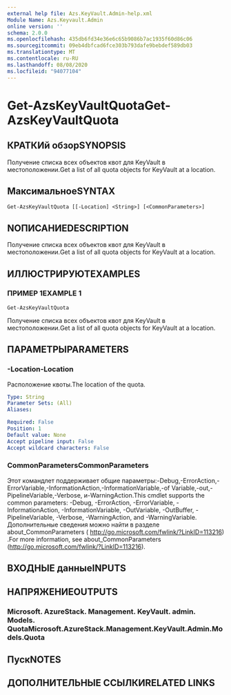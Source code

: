 ```yaml
---
external help file: Azs.KeyVault.Admin-help.xml
Module Name: Azs.Keyvault.Admin
online version: ''
schema: 2.0.0
ms.openlocfilehash: 435db6fd34e36e6c65b9086b7ac1935f60d86c06
ms.sourcegitcommit: 09eb4dbfcad6fce303b793dafe9bebdef589db03
ms.translationtype: MT
ms.contentlocale: ru-RU
ms.lasthandoff: 08/08/2020
ms.locfileid: "94077104"
---
```

# <span data-ttu-id="c36d3-101">Get-AzsKeyVaultQuota</span><span class="sxs-lookup"><span data-stu-id="c36d3-101">Get-AzsKeyVaultQuota</span></span>

## <span data-ttu-id="c36d3-102">КРАТКИй обзор</span><span class="sxs-lookup"><span data-stu-id="c36d3-102">SYNOPSIS</span></span>
<span data-ttu-id="c36d3-103">Получение списка всех объектов квот для KeyVault в местоположении.</span><span class="sxs-lookup"><span data-stu-id="c36d3-103">Get a list of all quota objects for KeyVault at a location.</span></span>

## <span data-ttu-id="c36d3-104">Максимальное</span><span class="sxs-lookup"><span data-stu-id="c36d3-104">SYNTAX</span></span>

```
Get-AzsKeyVaultQuota [[-Location] <String>] [<CommonParameters>]
```

## <span data-ttu-id="c36d3-105">NОПИСАНИЕ</span><span class="sxs-lookup"><span data-stu-id="c36d3-105">DESCRIPTION</span></span>
<span data-ttu-id="c36d3-106">Получение списка всех объектов квот для KeyVault в местоположении.</span><span class="sxs-lookup"><span data-stu-id="c36d3-106">Get a list of all quota objects for KeyVault at a location.</span></span>

## <span data-ttu-id="c36d3-107">ИЛЛЮСТРИРУЮТ</span><span class="sxs-lookup"><span data-stu-id="c36d3-107">EXAMPLES</span></span>

### <span data-ttu-id="c36d3-108">ПРИМЕР 1</span><span class="sxs-lookup"><span data-stu-id="c36d3-108">EXAMPLE 1</span></span>
```
Get-AzsKeyVaultQuota
```

<span data-ttu-id="c36d3-109">Получение списка всех объектов квот для KeyVault в местоположении.</span><span class="sxs-lookup"><span data-stu-id="c36d3-109">Get a list of all quota objects for KeyVault at a location.</span></span>

## <span data-ttu-id="c36d3-110">ПАРАМЕТРЫ</span><span class="sxs-lookup"><span data-stu-id="c36d3-110">PARAMETERS</span></span>

### <span data-ttu-id="c36d3-111">-Location</span><span class="sxs-lookup"><span data-stu-id="c36d3-111">-Location</span></span>
<span data-ttu-id="c36d3-112">Расположение квоты.</span><span class="sxs-lookup"><span data-stu-id="c36d3-112">The location of the quota.</span></span>

```yaml
Type: String
Parameter Sets: (All)
Aliases:

Required: False
Position: 1
Default value: None
Accept pipeline input: False
Accept wildcard characters: False
```

### <span data-ttu-id="c36d3-113">CommonParameters</span><span class="sxs-lookup"><span data-stu-id="c36d3-113">CommonParameters</span></span>
<span data-ttu-id="c36d3-114">Этот командлет поддерживает общие параметры:-Debug,-ErrorAction,-ErrorVariable,-InformationAction,-InformationVariable,-of Variable,-out,-PipelineVariable,-Verbose, и-WarningAction.</span><span class="sxs-lookup"><span data-stu-id="c36d3-114">This cmdlet supports the common parameters: -Debug, -ErrorAction, -ErrorVariable, -InformationAction, -InformationVariable, -OutVariable, -OutBuffer, -PipelineVariable, -Verbose, -WarningAction, and -WarningVariable.</span></span> <span data-ttu-id="c36d3-115">Дополнительные сведения можно найти в разделе about_CommonParameters ( http://go.microsoft.com/fwlink/?LinkID=113216) .</span><span class="sxs-lookup"><span data-stu-id="c36d3-115">For more information, see about_CommonParameters (http://go.microsoft.com/fwlink/?LinkID=113216).</span></span>

## <span data-ttu-id="c36d3-116">ВХОДНЫЕ данные</span><span class="sxs-lookup"><span data-stu-id="c36d3-116">INPUTS</span></span>

## <span data-ttu-id="c36d3-117">НАПРЯЖЕНИЕ</span><span class="sxs-lookup"><span data-stu-id="c36d3-117">OUTPUTS</span></span>

### <span data-ttu-id="c36d3-118">Microsoft. AzureStack. Management. KeyVault. admin. Models. Quota</span><span class="sxs-lookup"><span data-stu-id="c36d3-118">Microsoft.AzureStack.Management.KeyVault.Admin.Models.Quota</span></span>

## <span data-ttu-id="c36d3-119">Пуск</span><span class="sxs-lookup"><span data-stu-id="c36d3-119">NOTES</span></span>

## <span data-ttu-id="c36d3-120">ДОПОЛНИТЕЛЬНЫЕ ССЫЛКИ</span><span class="sxs-lookup"><span data-stu-id="c36d3-120">RELATED LINKS</span></span>
